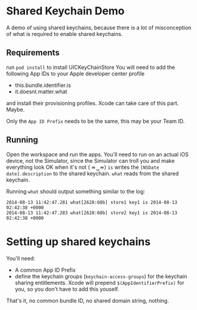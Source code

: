 # Shared Keychain Demo

A demo of using shared keychains, because there is a lot of misconception of what is required to enable shared keychains.


## Requirements
run `pod install` to install UICKeyChainStore
You will need to add the following App IDs to your Apple developer center profile
- this.bundle.identifier.is
- it.doesnt.matter.what

and install their provisioning profiles. Xcode can take care of this part. Maybe.


Only the `App ID Prefix` needs to be the same, this may be your Team ID.



## Running
Open the workspace and run the apps. You'll need to run on an actual iOS device, not the Simulator, since the Simulator can troll you and make everything look OK when it's not ( ≖‿≖)
`is` writes the `[NSDate date].description` to the shared keychain.
`what` reads from the shared keychain.

Running `what` should output something similar to the log:

```
2014-08-13 11:42:47.281 what[2628:60b] store1 key1 is 2014-08-13 02:42:38 +0000
2014-08-13 11:42:47.283 what[2628:60b] store2 key1 is 2014-08-13 02:42:38 +0000
```



# Setting up shared keychains
You'll need:
- A common App ID Prefix
- define the keychain groups (`keychain-access-groups`) for the keychain sharing entitlements. Xcode will prepend `$(AppIdentifierPrefix)` for you, so you don't have to add this youself.

That's it, no common bundle ID, no shared domain string, nothing.

